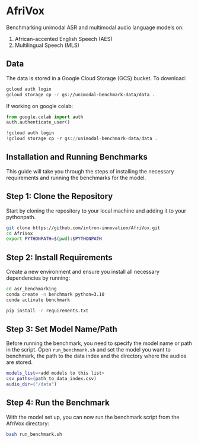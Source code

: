 # AfriVox
Benchmarking unimodal ASR and multimodal audio language models on:
1. African-accented English Speech (AES)
2. Multilingual Speech (MLS)

## Data
The data is stored in a Google Cloud Storage (GCS) bucket. To download:

```bash
gcloud auth login
gcloud storage cp -r gs://unimodal-benchmark-data/data .
```

If working on google colab:
```python
from google.colab import auth
auth.authenticate_user()

!gcloud auth login
!gcloud storage cp -r gs://unimodal-benchmark-data/data .
```

## Installation and Running Benchmarks

This guide will take you through the steps of installing the necessary requirements and running the benchmarks for the model.

## Step 1: Clone the Repository

Start by cloning the repository to your local machine and adding it to your pythonpath.

```bash
git clone https://github.com/intron-innovation/AfriVox.git
cd AfriVox
export PYTHONPATH=$(pwd):$PYTHONPATH
```

## Step 2: Install Requirements

Create a new environment and ensure you install all necessary dependencies by running:

```bash
cd asr_benchmarking
conda create -n benchmark python=3.10
conda activate benchmark

pip install -r requirements.txt
```


## Step 3: Set Model Name/Path

Before running the benchmark, you need to specify the model name or path in the script. 
Open `run_benchmark.sh` and set the model you want to benchmark, the path to the data index and the directory where the audios are stored.


```bash
models_list=<add models to this list>
csv_paths=(path_to_data_index.csv)
audio_dir=("/data")
```

## Step 4: Run the Benchmark

With the model set up, you can now run the benchmark script from the AfriVox directory:

```bash
bash run_benchmark.sh
```

